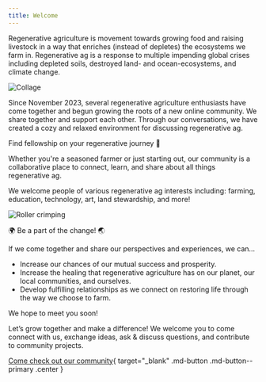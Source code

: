```yaml
---
title: Welcome
---
```


Regenerative agriculture is movement towards growing food and raising livestock in a way that enriches (instead of depletes) the ecosystems we farm in. Regenerative ag is a response to multiple impending global crises including depleted soils, destroyed land- and ocean-ecosystems, and climate change.

<!-- TODO: host with github? -->
![Collage](https://csfarmer.net/images/regenerative-collage-001.jpg)

Since November 2023, several regenerative agriculture enthusiasts have come together and begun growing the roots of a new online community. We share together and support each other. Through our conversations, we have created a cozy and relaxed environment for discussing regenerative ag.

<div class='highlight'>Find fellowship on your regenerative journey 💞</div>

Whether you're a seasoned farmer or just starting out, our community is a collaborative place to connect, learn, and share about all things regenerative ag.

We welcome people of various regenerative ag interests including: farming, education, technology, art, land stewardship, and more!

![Roller crimping](https://csfarmer.net/images/regenerative-field-001.jpg)

<!-- TODO: host with github? -->
<div class='highlight'>🌍 Be a part of the change! 🌏</div>

If we come together and share our perspectives and experiences, we can&hellip;

- Increase our chances of our mutual success and prosperity.
- Increase the healing that regenerative agriculture has on our planet, our local communities, and ourselves.
- Develop fulfilling relationships as we connect on restoring life through the way we choose to farm.

<div class='highlight'>We hope to meet you soon!</div>

Let’s grow together and make a difference! We welcome you to come connect with us, exchange ideas, ask & discuss questions, and contribute to community projects.

[Come check out our community][Join]{ target="_blank" .md-button .md-button--primary .center }


[Join]: https://discord.com/invite/DNH834xXZg
